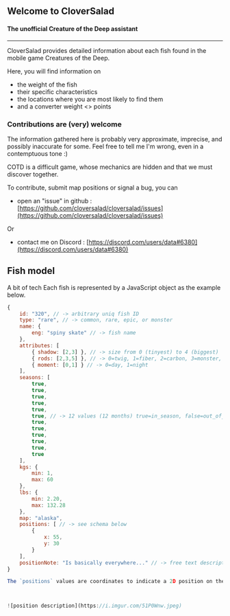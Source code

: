 ## Welcome to CloverSalad

#### The unofficial Creature of the Deep assistant

---

CloverSalad provides detailed information about each fish found in the mobile game Creatures of the Deep. 

Here, you will find information on 

- the weight of the fish 
- their specific characteristics
- the locations where you are most likely to find them
- and a converter weight <> points 
### Contributions are (very) welcome

The information gathered here is probably very approximate, imprecise, and possibly inaccurate for some. Feel free to tell me I'm wrong, even in a contemptuous tone :)

COTD is a difficult game, whose mechanics are hidden and that we must discover together.

To contribute, submit map positions or signal a bug, you can
- open an "issue" in github : [https://github.com/cloversalad/cloversalad/issues](https://github.com/cloversalad/cloversalad/issues)

Or

- contact me on Discord : [https://discord.com/users/data#6380](https://discord.com/users/data#6380)



## Fish model 

A bit of tech 
Each fish is represented by a JavaScript object as the example below.

```javascript
{
    id: "320", // -> arbitrary uniq fish ID
    type: "rare", // -> common, rare, epic, or monster
    name: {
        eng: "spiny skate" // -> fish name
    },
    attributes: [
        { shadow: [2,3] }, // -> size from 0 (tinyest) to 4 (biggest)
        { rods: [2,3,5] }, // -> 0=twig, 1=fiber, 2=carbon, 3=monster, 4=trash, 5=slowmo
        { moment: [0,1] } // -> 0=day, 1=night
    ],
    seasons: [
        true,
        true,
        true,
        true,
        true,
        true, // -> 12 values (12 months) true=in_season, false=out_of_season
        true,
        true,
        true,
        true,
        true,
        true
    ],
    kgs: {
        min: 1,
        max: 60
    },
    lbs: {
        min: 2.20,
        max: 132.28
    },
    map: "alaska",
    positions: [ // -> see schema below
        {
            x: 55,
            y: 30
        }
    ],
    positionNote: "Is basically everywhere..." // -> free text description
}

The `positions` values are coordinates to indicate a 2D position on the related map. The horizontal (x) and vertical (y) axes range from 0% to 100%.



![position description](https://i.imgur.com/51P0Wnw.jpeg)